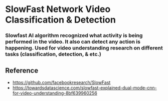 # SlowFast Network Video Classification & Detection
### Slowfast AI algorithm recognized what activity is being performed in the video. It also can detect any action is happening. Used for video understanding research on different tasks (classification, detection, &amp; etc.)


## Reference
- https://github.com/facebookresearch/SlowFast
- https://towardsdatascience.com/slowfast-explained-dual-mode-cnn-for-video-understanding-8bf639960256
